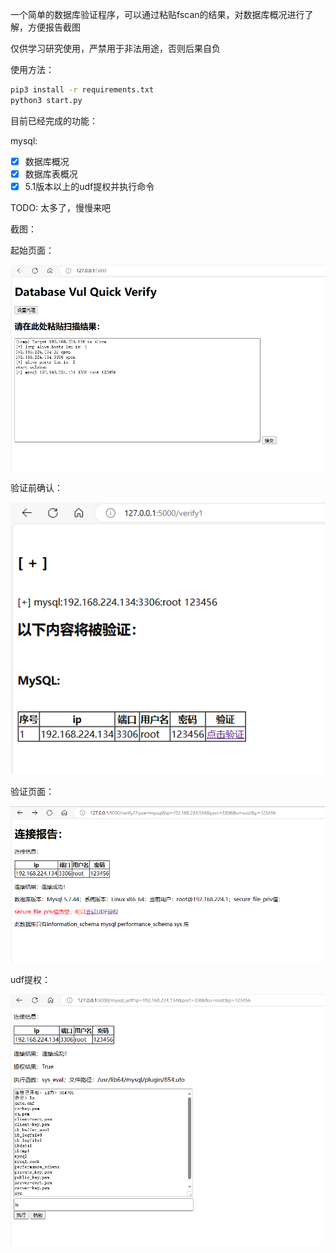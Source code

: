 一个简单的数据库验证程序，可以通过粘贴fscan的结果，对数据库概况进行了解，方便报告截图

仅供学习研究使用，严禁用于非法用途，否则后果自负

使用方法：
```bash
pip3 install -r requirements.txt
python3 start.py
```

目前已经完成的功能：

mysql:
- [x] 数据库概况
- [x] 数据库表概况
- [x] 5.1版本以上的udf提权并执行命令

TODO:
太多了，慢慢来吧

截图：

起始页面：

![img_2.png](img/img_2.png)

验证前确认：

![img_3.png](img/img_3.png)

验证页面：

![img_5.png](img/img_5.png)

udf提权：

![img_6.png](img/img_6.png)
